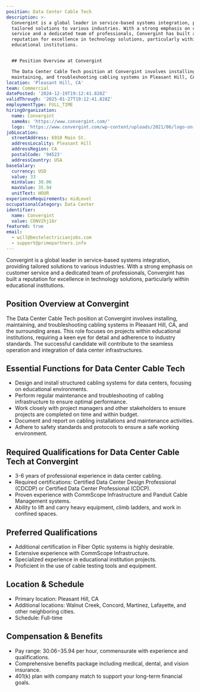 ```yaml
---
position: Data Center Cable Tech
description: >-
  Convergint is a global leader in service-based systems integration, providing
  tailored solutions to various industries. With a strong emphasis on customer
  service and a dedicated team of professionals, Convergint has built a
  reputation for excellence in technology solutions, particularly within
  educational institutions.


  ## Position Overview at Convergint

  The Data Center Cable Tech position at Convergint involves installing,
  maintaining, and troubleshooting cabling systems in Pleasant Hill, CA, ...
location: 'Pleasant Hill, CA'
team: Commercial
datePosted: '2024-12-19T19:12:41.828Z'
validThrough: '2025-01-27T19:12:41.828Z'
employmentType: FULL_TIME
hiringOrganization:
  name: Convergint
  sameAs: 'https://www.convergint.com/'
  logo: 'https://www.convergint.com/wp-content/uploads/2021/06/logo-on-dark-blue.png'
jobLocation:
  streetAddress: 6910 Main St.
  addressLocality: Pleasant Hill
  addressRegion: CA
  postalCode: '94523'
  addressCountry: USA
baseSalary:
  currency: USD
  value: 33
  minValue: 30.06
  maxValue: 35.94
  unitText: HOUR
experienceRequirements: midLevel
occupationalCategory: Data Center
identifier:
  name: Convergint
  value: CONV2hj16r
featured: true
email:
  - will@bestelectricianjobs.com
  - support@primepartners.info
---
```




Convergint is a global leader in service-based systems integration, providing tailored solutions to various industries. With a strong emphasis on customer service and a dedicated team of professionals, Convergint has built a reputation for excellence in technology solutions, particularly within educational institutions.

## Position Overview at Convergint
The Data Center Cable Tech position at Convergint involves installing, maintaining, and troubleshooting cabling systems in Pleasant Hill, CA, and the surrounding areas. This role focuses on projects within educational institutions, requiring a keen eye for detail and adherence to industry standards. The successful candidate will contribute to the seamless operation and integration of data center infrastructures.

## Essential Functions for Data Center Cable Tech
- Design and install structured cabling systems for data centers, focusing on educational environments.
- Perform regular maintenance and troubleshooting of cabling infrastructure to ensure optimal performance.
- Work closely with project managers and other stakeholders to ensure projects are completed on time and within budget.
- Document and report on cabling installations and maintenance activities.
- Adhere to safety standards and protocols to ensure a safe working environment.

## Required Qualifications for Data Center Cable Tech at Convergint
- 3-6 years of professional experience in data center cabling.
- Required certifications: Certified Data Center Design Professional (CDCDP) or Certified Data Center Professional (CDCP).
- Proven experience with CommScope Infrastructure and Panduit Cable Management systems.
- Ability to lift and carry heavy equipment, climb ladders, and work in confined spaces.

## Preferred Qualifications
- Additional certification in Fiber Optic systems is highly desirable.
- Extensive experience with CommScope Infrastructure.
- Specialized experience in educational institution projects.
- Proficient in the use of cable testing tools and equipment.

## Location & Schedule
- Primary location: Pleasant Hill, CA
- Additional locations: Walnut Creek, Concord, Martinez, Lafayette, and other neighboring cities.
- Schedule: Full-time

## Compensation & Benefits
- Pay range: $30.06-$35.94 per hour, commensurate with experience and qualifications.
- Comprehensive benefits package including medical, dental, and vision insurance.
- 401(k) plan with company match to support your long-term financial goals.
